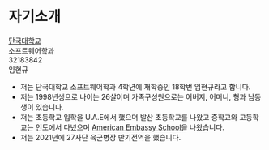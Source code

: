 자기소개
========
[단국대학교](https://www.dankook.ac.kr/web/kor)   
소프트웨어학과   
32183842   
임현규   

* 저는 단국대학교 소프트웨어학과 4학년에 재학중인 18학번 임현규라고 합니다.   
* 저는 1998년생으로 나이는 26살이며 가족구성원으로는 어버지, 어머니, 형과 남동생이 있습니다.   
* 저는 초등학교 입학을 U.A.E에서 했으며 발산 초등학교를 나왔고 중학교와 고등학교는 인도에서 다녔으며 [American Embassy School](https://www.aes.ac.in/)을 나왔습니다.
* 저는 2021년에 27사단 육군병장 만기전역을 했습니다. 


